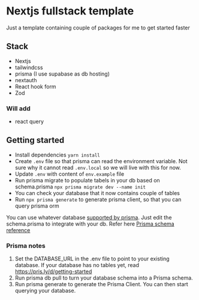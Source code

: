 # Nextjs fullstack template

Just a template containing couple of packages for me to get started faster

## Stack

- Nextjs
- tailwindcss
- prisma (I use supabase as db hosting)
- nextauth
- React hook form
- Zod

### Will add

- react query

## Getting started

- Install dependencies `yarn install`
- Create `.env` file so that prisma can read the environment variable. Not sure why it cannot read `.env.local` so we will live with this for now.
- Update `.env` with content of `env.example` file
- Run prisma migrate to populate tabels in your db based on schema.prisma `npx prisma migrate dev --name init`
- You can check your database that it now contains couple of tables
- Run `npx prisma generate` to generate prisma client, so that you can query prisma orm

You can use whatever database [supported by prisma](https://www.prisma.io/docs/reference/database-reference/supported-databases). Just edit the schema.prisma to integrate with your db. Refer here [Prisma schema reference](https://www.prisma.io/docs/reference/api-reference/prisma-schema-reference)

### Prisma notes

1. Set the DATABASE_URL in the .env file to point to your existing database. If your database has no tables yet, read https://pris.ly/d/getting-started
1. Run prisma db pull to turn your database schema into a Prisma schema.
1. Run prisma generate to generate the Prisma Client. You can then start querying your database.
